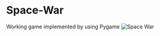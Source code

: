 
# Space-War
Working game implemented by using Pygame 
![Space War](https://user-images.githubusercontent.com/63354746/120923675-6fca2680-c6ed-11eb-9e44-de72c9bb1b65.png)

